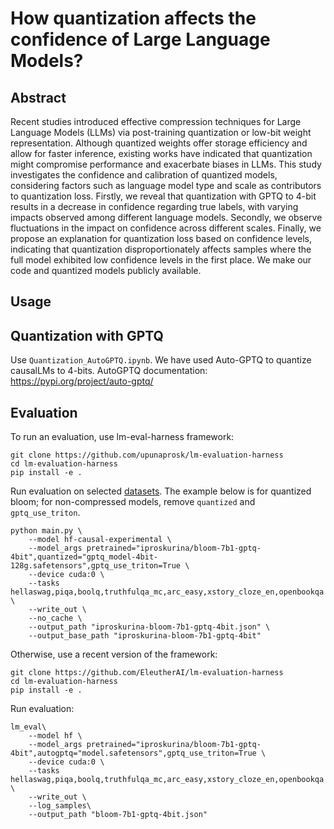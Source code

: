 # How quantization affects the confidence of Large Language Models?

## Abstract
Recent studies introduced effective compression techniques for Large Language Models (LLMs) via post-training quantization or low-bit weight representation. Although quantized weights offer storage efficiency and allow for faster inference, existing works have indicated that quantization might compromise performance and exacerbate biases in LLMs. This study investigates the confidence and calibration of quantized models, considering factors such as language model type and scale as contributors to quantization loss. Firstly, we reveal that quantization with GPTQ to 4-bit results in a decrease in confidence regarding true labels, with varying impacts observed among different language models. Secondly, we observe fluctuations in the impact on confidence across different scales. Finally, we propose an explanation for quantization loss based on confidence levels, indicating that quantization disproportionately affects samples where the full model exhibited low confidence levels in the first place. We make our code and quantized models publicly available.

## Usage
## Quantization with GPTQ
Use ```Quantization_AutoGPTQ.ipynb```. We have used Auto-GPTQ to quantize causalLMs to 4-bits.
AutoGPTQ documentation: https://pypi.org/project/auto-gptq/ 

## Evaluation
To run an evaluation, use lm-eval-harness framework:
```
git clone https://github.com/upunaprosk/lm-evaluation-harness
cd lm-evaluation-harness
pip install -e .
```
Run evaluation on selected [datasets](https://github.com/upunaprosk/lm-evaluation-harness/blob/master/docs/task_table.md).
The example below is for quantized bloom; for non-compressed models, remove ```quantized``` and ```gptq_use_triton```.
```
python main.py \
    --model hf-causal-experimental \
    --model_args pretrained="iproskurina/bloom-7b1-gptq-4bit",quantized="gptq_model-4bit-128g.safetensors",gptq_use_triton=True \
    --device cuda:0 \
    --tasks hellaswag,piqa,boolq,truthfulqa_mc,arc_easy,xstory_cloze_en,openbookqa \
    --write_out \
    --no_cache \
    --output_path "iproskurina-bloom-7b1-gptq-4bit.json" \
    --output_base_path "iproskurina-bloom-7b1-gptq-4bit"
```
Otherwise, use a recent version of the framework:
```
git clone https://github.com/EleutherAI/lm-evaluation-harness
cd lm-evaluation-harness
pip install -e .
```
Run evaluation:
```
lm_eval\
    --model hf \
    --model_args pretrained="iproskurina/bloom-7b1-gptq-4bit",autogptq="model.safetensors",gptq_use_triton=True \
    --device cuda:0 \
    --tasks hellaswag,piqa,boolq,truthfulqa_mc,arc_easy,xstory_cloze_en,openbookqa \
    --write_out \
    --log_samples\
    --output_path "bloom-7b1-gptq-4bit.json"
```
